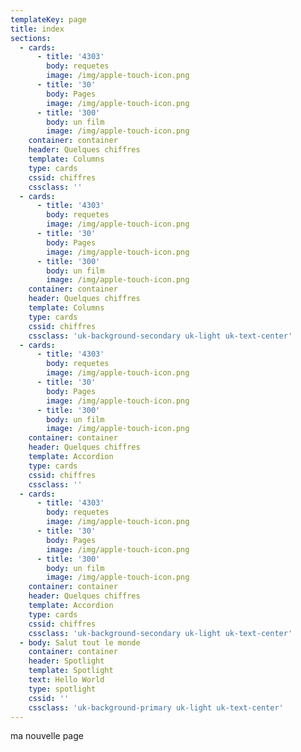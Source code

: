 ```yaml
---
templateKey: page
title: index
sections:
  - cards:
      - title: '4303'
        body: requetes
        image: /img/apple-touch-icon.png
      - title: '30'
        body: Pages
        image: /img/apple-touch-icon.png
      - title: '300'
        body: un film
        image: /img/apple-touch-icon.png
    container: container
    header: Quelques chiffres
    template: Columns
    type: cards
    cssid: chiffres
    cssclass: ''
  - cards:
      - title: '4303'
        body: requetes
        image: /img/apple-touch-icon.png
      - title: '30'
        body: Pages
        image: /img/apple-touch-icon.png
      - title: '300'
        body: un film
        image: /img/apple-touch-icon.png
    container: container
    header: Quelques chiffres
    template: Columns
    type: cards
    cssid: chiffres
    cssclass: 'uk-background-secondary uk-light uk-text-center'
  - cards:
      - title: '4303'
        body: requetes
        image: /img/apple-touch-icon.png
      - title: '30'
        body: Pages
        image: /img/apple-touch-icon.png
      - title: '300'
        body: un film
        image: /img/apple-touch-icon.png
    container: container
    header: Quelques chiffres
    template: Accordion
    type: cards
    cssid: chiffres
    cssclass: ''
  - cards:
      - title: '4303'
        body: requetes
        image: /img/apple-touch-icon.png
      - title: '30'
        body: Pages
        image: /img/apple-touch-icon.png
      - title: '300'
        body: un film
        image: /img/apple-touch-icon.png
    container: container
    header: Quelques chiffres
    template: Accordion
    type: cards
    cssid: chiffres
    cssclass: 'uk-background-secondary uk-light uk-text-center'
  - body: Salut tout le monde
    container: container
    header: Spotlight
    template: Spotlight
    text: Hello World
    type: spotlight
    cssid: ''
    cssclass: 'uk-background-primary uk-light uk-text-center'
---
```

ma nouvelle page
